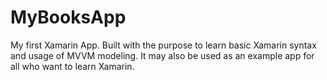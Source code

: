 # MyBooksApp
My first Xamarin App. Built with the purpose to learn basic Xamarin syntax and usage of MVVM modeling. It may also be used as an example app for all who want to learn Xamarin.
